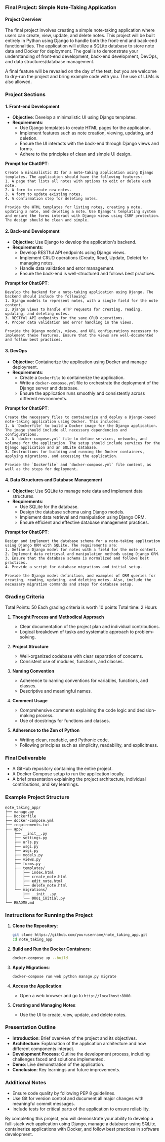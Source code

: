 ### Final Project: Simple Note-Taking Application

#### Project Overview
The final project involves creating a simple note-taking application where users can create, view, update, and delete notes. This project will be built entirely in Python using Django to handle both the front-end and back-end functionalities. The application will utilize a SQLite database to store note data and Docker for deployment. The goal is to demonstrate your understanding of front-end development, back-end development, DevOps, and data structures/database management.

A final feature will be revealed on the day of the test, but you are welcome to dry-run the project and bring example code with you. The use of LLMs is also allowed.

### Project Sections

#### 1. Front-end Development
- **Objective**: Develop a minimalistic UI using Django templates.
- **Requirements**:
  - Use Django templates to create HTML pages for the application.
  - Implement features such as note creation, viewing, updating, and deletion.
  - Ensure the UI interacts with the back-end through Django views and forms.
  - Adhere to the principles of clean and simple UI design.

**Prompt for ChatGPT**:
```
Create a minimalistic UI for a note-taking application using Django templates. The application should have the following features:
1. A page that lists all notes with options to edit or delete each note.
2. A form to create new notes.
3. A form to update existing notes.
4. A confirmation step for deleting notes.

Provide the HTML templates for listing notes, creating a note, updating a note, and deleting a note. Use Django's templating system and ensure the forms interact with Django views using CSRF protection. The design should be clean and simple.
```

#### 2. Back-end Development
- **Objective**: Use Django to develop the application's backend.
- **Requirements**:
  - Develop RESTful API endpoints using Django views.
  - Implement CRUD operations (Create, Read, Update, Delete) for managing notes.
  - Handle data validation and error management.
  - Ensure the back-end is well-structured and follows best practices.

**Prompt for ChatGPT**:
```
Develop the backend for a note-taking application using Django. The backend should include the following:
1. Django models to represent notes, with a single field for the note content.
2. Django views to handle HTTP requests for creating, reading, updating, and deleting notes.
3. RESTful API endpoints for the same CRUD operations.
4. Proper data validation and error handling in the views.

Provide the Django models, views, and URL configurations necessary to implement these features. Ensure that the views are well-documented and follow best practices.
```

#### 3. DevOps
- **Objective**: Containerize the application using Docker and manage deployment.
- **Requirements**:
  - Create a `Dockerfile` to containerize the application.
  - Write a `docker-compose.yml` file to orchestrate the deployment of the Django server and database.
  - Ensure the application runs smoothly and consistently across different environments.

**Prompt for ChatGPT**:
```
Create the necessary files to containerize and deploy a Django-based note-taking application using Docker. This includes:
1. A `Dockerfile` to build a Docker image for the Django application. The image should include all necessary dependencies and configurations.
2. A `docker-compose.yml` file to define services, networks, and volumes for the application. The setup should include services for the Django application and an SQLite database.
3. Instructions for building and running the Docker containers, applying migrations, and accessing the application.

Provide the `Dockerfile` and `docker-compose.yml` file content, as well as the steps for deployment.
```

#### 4. Data Structures and Database Management
- **Objective**: Use SQLite to manage note data and implement data structures.
- **Requirements**:
  - Use SQLite for the database.
  - Design the database schema using Django models.
  - Implement data retrieval and manipulation using Django ORM.
  - Ensure efficient and effective database management practices.

**Prompt for ChatGPT**:
```
Design and implement the database schema for a note-taking application using Django ORM with SQLite. The requirements are:
1. Define a Django model for notes with a field for the note content.
2. Implement data retrieval and manipulation methods using Django ORM.
3. Ensure that the database schema is normalized and follows best practices.
4. Provide a script for database migrations and initial setup.

Provide the Django model definition, and examples of ORM queries for creating, reading, updating, and deleting notes. Also, include the necessary migration commands and steps for database setup.
```

### Grading Criteria

Total Points: 50
Each grading criteria is worth 10 points
Total time: 2 Hours

1. **Thought Process and Methodical Approach**
   - Clear documentation of the project plan and individual contributions.
   - Logical breakdown of tasks and systematic approach to problem-solving.

2. **Project Structure**
   - Well-organized codebase with clear separation of concerns.
   - Consistent use of modules, functions, and classes.

3. **Naming Convention**
   - Adherence to naming conventions for variables, functions, and classes.
   - Descriptive and meaningful names.

4. **Comment Usage**
   - Comprehensive comments explaining the code logic and decision-making process.
   - Use of docstrings for functions and classes.

5. **Adherence to the Zen of Python**
   - Writing clean, readable, and Pythonic code.
   - Following principles such as simplicity, readability, and explicitness.

### Final Deliverable
- A GitHub repository containing the entire project.
- A Docker Compose setup to run the application locally.
- A brief presentation explaining the project architecture, individual contributions, and key learnings.

### Example Project Structure

```
note_taking_app/
├── manage.py
├── Dockerfile
├── docker-compose.yml
├── requirements.txt
├── app/
│   ├── __init__.py
│   ├── settings.py
│   ├── urls.py
│   ├── wsgi.py
│   ├── asgi.py
│   ├── models.py
│   ├── views.py
│   ├── forms.py
│   ├── templates/
│   │   ├── index.html
│   │   ├── create_note.html
│   │   ├── edit_note.html
│   │   ├── delete_note.html
│   └── migrations/
│       ├── __init__.py
│       └── 0001_initial.py
└── README.md
```

### Instructions for Running the Project

1. **Clone the Repository**:
   ```sh
   git clone https://github.com/yourusername/note_taking_app.git
   cd note_taking_app
   ```

2. **Build and Run the Docker Containers**:
   ```sh
   docker-compose up --build
   ```

3. **Apply Migrations**:
   ```sh
   docker-compose run web python manage.py migrate
   ```

4. **Access the Application**:
   - Open a web browser and go to `http://localhost:8000`.

5. **Creating and Managing Notes**:
   - Use the UI to create, view, update, and delete notes.

### Presentation Outline
- **Introduction**: Brief overview of the project and its objectives.
- **Architecture**: Explanation of the application architecture and how different components interact.
- **Development Process**: Outline the development process, including challenges faced and solutions implemented.
- **Demo**: Live demonstration of the application.
- **Conclusion**: Key learnings and future improvements.

### Additional Notes
- Ensure code quality by following PEP 8 guidelines.
- Use Git for version control and document all major changes with meaningful commit messages.
- Include tests for critical parts of the application to ensure reliability.

By completing this project, you will demonstrate your ability to develop a full-stack web application using Django, manage a database using SQLite, containerize applications with Docker, and follow best practices in software development.
